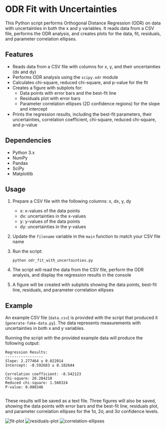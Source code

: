 # ODR Fit with Uncertainties

This Python script performs Orthogonal Distance Regression (ODR) on data with uncertainties in both the x and y variables. It reads data from a CSV file, performs the ODR analysis, and creates plots for the data, fit, residuals, and parameter correlation ellipses.

## Features

- Reads data from a CSV file with columns for x, y, and their uncertainties (dx and dy)
- Performs ODR analysis using the `scipy.odr` module
- Calculates chi-square, reduced chi-square, and p-value for the fit
- Creates a figure with subplots for:
  - Data points with error bars and the best-fit line
  - Residuals plot with error bars
  - Parameter correlation ellipses (2D confidence regions) for the slope and intercept
- Prints the regression results, including the best-fit parameters, their uncertainties, correlation coefficient, chi-square, reduced chi-square, and p-value

## Dependencies

- Python 3.x
- NumPy
- Pandas
- SciPy
- Matplotlib

## Usage

1. Prepare a CSV file with the following columns: x, dx, y, dy
   - x: x-values of the data points
   - dx: uncertainties in the x-values
   - y: y-values of the data points
   - dy: uncertainties in the y-values

2. Update the `filename` variable in the `main` function to match your CSV file name

3. Run the script:
   ```
   python odr_fit_with_uncertainties.py
   ```

4. The script will read the data from the CSV file, perform the ODR analysis, and display the regression results in the console

5. A figure will be created with subplots showing the data points, best-fit line, residuals, and parameter correlation ellipses

## Example

An example CSV file (`data.csv`) is provided with the script that produced it (`generate-fake-data.py`). The data represents measurements with uncertainties in both x and y variables.

Running the script with the provided example data will produce the following output:

```
Regression Results:
-----------------
Slope: 2.277464 ± 0.022014
Intercept: -0.592683 ± 0.182644

Correlation coefficient: -0.542123
Chi-square: 20.284218
Reduced chi-square: 1.560324
P-value: 0.088346
   
```
These results will be saved as a text file. Three figures will also be saved, showing the data points with error bars and the best-fit line, residuals plot, and parameter correlation ellipses for the 1σ, 2σ, and 3σ confidence levels.

![fit-plot](https://github.com/hezy/ODR-example/blob/main/fit-plot.png?raw=true)
![residuals-plot](https://github.com/hezy/ODR-example/blob/main/residuals-plot.png?raw=true)
![correlation-ellipses](https://github.com/hezy/ODR-example/blob/main/correlation-ellipses.png?raw=true)
